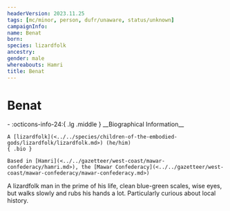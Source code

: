 ```yaml
---
headerVersion: 2023.11.25
tags: [mc/minor, person, dufr/unaware, status/unknown]
campaignInfo:
name: Benat
born:
species: lizardfolk
ancestry:
gender: male
whereabouts: Hamri
title: Benat
---
```

# Benat
<div class="grid cards ext-narrow-margin ext-one-column" markdown>
- :octicons-info-24:{ .lg .middle } __Biographical Information__

    A [lizardfolk](<../../species/children-of-the-embodied-gods/lizardfolk/lizardfolk.md>) (he/him)  
    { .bio }

    Based in [Hamri](<../../gazetteer/west-coast/mawar-confederacy/hamri.md>), the [Mawar Confederacy](<../../gazetteer/west-coast/mawar-confederacy/mawar-confederacy.md>)
</div>


A lizardfolk man in the prime of his life, clean blue-green scales, wise eyes, but walks slowly and rubs his hands a lot. Particularly curious about local history.